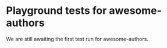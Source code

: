 # Playground tests for awesome-authors
We are still awaiting the first test run for awesome-authors.
